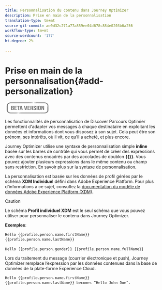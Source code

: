 ```yaml
---
title: Personnalisation du contenu dans Journey Optimizer
description: Prise en main de la personnalisation
translation-type: tm+mt
source-git-commit: ae0d32c271a77a859ee04d678c884e0203b6a256
workflow-type: tm+mt
source-wordcount: '177'
ht-degree: 2%

---
```


# Prise en main de la personnalisation{#add-personalization}

![](../assets/do-not-localize/badge.png)

Les fonctionnalités de personnalisation de Discover Parcours Optimier permettent d&#39;adapter vos messages à chaque destinataire en exploitant les données et informations dont vous disposez à son sujet. Cela peut être son prénom, ses intérêts, où il vit, ce qu&#39;il a acheté, et plus encore.

Journey Optimizer utilise une syntaxe de personnalisation simple **inline** basée sur les barres de contrôle qui vous permet de créer des expressions avec des contenus encadrés par des accolades de doublon **{{}}**. Vous pouvez ajouter plusieurs expressions dans le même contenu ou champ sans restriction. En savoir plus sur [la syntaxe de personnalisation](personalization-syntax.md).

La personnalisation est basée sur les données de profil gérées par le schéma **XDM Individuel** défini dans Adobe Experience Platform. Pour plus d’informations à ce sujet, consultez la [documentation du modèle de données Adobe Experience Platform (XDM)](https://experienceleague.adobe.com/docs/experience-platform/xdm/home.html).

>[!CAUTION]
>Le schéma **Profil individuel XDM** est le seul schéma que vous pouvez utiliser pour personnaliser le contenu dans Journey Optimizer.

**Exemples:**

```
Hello {{profile.person.name.firstName}} {{profile.person.name.lastName}}

Hello {{profile.person.gender}} {{profile.person.name.fullName}}
```

Lors du traitement du message (courrier électronique et push), Journey Optimizer remplace l’expression par les données contenues dans la base de données de la plate-forme Experience Cloud.

```
Hello {{profile.person.name.firstName}} {{profile.person.name.lastName}} becomes “Hello John Doe”.
```
